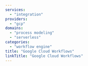 ```yaml
---
services:
  - "integration"
providers:
  - "gcp"
domains:
  - "process modeling"
  - "serverless"
categories:
  - "workflow engine"
title: "Google Cloud Workflows"
linkTitle: "Google Cloud Workflows"
---
```

